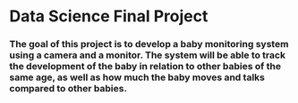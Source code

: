# Data Science Final Project

### The goal of this project is to develop a baby monitoring system using a camera and a monitor. The system will be able to track the development of the baby in relation to other babies of the same age, as well as how much the baby moves and talks compared to other babies.
